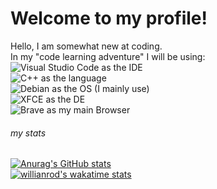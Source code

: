 # Welcome to my profile! 
Hello, I am somewhat new at coding.  
In my "code learning adventure" I will be using:  
![Visual Studio Code](https://img.shields.io/badge/Visual%20Studio%20Code-0078d7.svg?style=for-the-badge&logo=visual-studio-code&logoColor=white)  as the IDE  
![C++](https://img.shields.io/badge/c++-%2300599C.svg?style=for-the-badge&logo=c%2B%2B&logoColor=white)  as the language  
![Debian](https://img.shields.io/badge/Debian-D70A53?style=for-the-badge&logo=debian&logoColor=white)  as the OS (I mainly use)  
![XFCE](https://img.shields.io/badge/XFCE-%232284F2.svg?style=for-the-badge&logo=xfce&logoColor=white)  as the DE  
![Brave](https://img.shields.io/badge/Brave-FB542B?style=for-the-badge&logo=Brave&logoColor=white)  as my main Browser  

###### my stats
[![Anurag's GitHub stats](https://github-readme-stats.vercel.app/api?username=ReShout876&show_icons=true&theme=onedark)](https://github.com/anuraghazra/github-readme-stats)  
[![willianrod's wakatime stats](https://github-readme-stats.vercel.app/api/wakatime?username=ReShout876)](https://github.com/anuraghazra/github-readme-stats)
